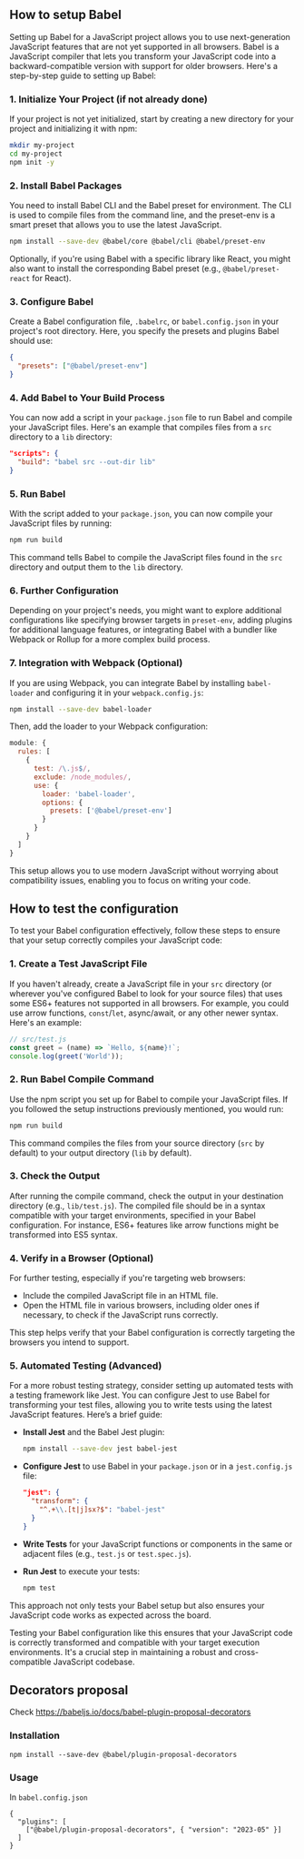 ## How to setup Babel 

Setting up Babel for a JavaScript project allows you to use next-generation JavaScript features that are not yet supported in all browsers. Babel is a JavaScript compiler that lets you transform your JavaScript code into a backward-compatible version with support for older browsers. Here's a step-by-step guide to setting up Babel:

### 1. Initialize Your Project (if not already done)

If your project is not yet initialized, start by creating a new directory for your project and initializing it with npm:

```bash
mkdir my-project
cd my-project
npm init -y
```

### 2. Install Babel Packages

You need to install Babel CLI and the Babel preset for environment. The CLI is used to compile files from the command line, and the preset-env is a smart preset that allows you to use the latest JavaScript.

```bash
npm install --save-dev @babel/core @babel/cli @babel/preset-env
```

Optionally, if you're using Babel with a specific library like React, you might also want to install the corresponding Babel preset (e.g., `@babel/preset-react` for React).

### 3. Configure Babel

Create a Babel configuration file, `.babelrc`, or `babel.config.json` in your project's root directory. Here, you specify the presets and plugins Babel should use:

```json
{
  "presets": ["@babel/preset-env"]
}
```

### 4. Add Babel to Your Build Process

You can now add a script in your `package.json` file to run Babel and compile your JavaScript files. Here's an example that compiles files from a `src` directory to a `lib` directory:

```json
"scripts": {
  "build": "babel src --out-dir lib"
}
```

### 5. Run Babel

With the script added to your `package.json`, you can now compile your JavaScript files by running:

```bash
npm run build
```

This command tells Babel to compile the JavaScript files found in the `src` directory and output them to the `lib` directory.

### 6. Further Configuration

Depending on your project's needs, you might want to explore additional configurations like specifying browser targets in `preset-env`, adding plugins for additional language features, or integrating Babel with a bundler like Webpack or Rollup for a more complex build process.

### 7. Integration with Webpack (Optional)

If you are using Webpack, you can integrate Babel by installing `babel-loader` and configuring it in your `webpack.config.js`:

```bash
npm install --save-dev babel-loader
```

Then, add the loader to your Webpack configuration:

```javascript
module: {
  rules: [
    {
      test: /\.js$/,
      exclude: /node_modules/,
      use: {
        loader: 'babel-loader',
        options: {
          presets: ['@babel/preset-env']
        }
      }
    }
  ]
}
```

This setup allows you to use modern JavaScript without worrying about compatibility issues, enabling you to focus on writing your code.

## How to test the configuration

To test your Babel configuration effectively, follow these steps to ensure that your setup correctly compiles your JavaScript code:

### 1. Create a Test JavaScript File

If you haven't already, create a JavaScript file in your `src` directory (or wherever you've configured Babel to look for your source files) that uses some ES6+ features not supported in all browsers. For example, you could use arrow functions, `const`/`let`, async/await, or any other newer syntax. Here's an example:

```javascript
// src/test.js
const greet = (name) => `Hello, ${name}!`;
console.log(greet('World'));
```

### 2. Run Babel Compile Command

Use the npm script you set up for Babel to compile your JavaScript files. If you followed the setup instructions previously mentioned, you would run:

```bash
npm run build
```

This command compiles the files from your source directory (`src` by default) to your output directory (`lib` by default).

### 3. Check the Output

After running the compile command, check the output in your destination directory (e.g., `lib/test.js`). The compiled file should be in a syntax compatible with your target environments, specified in your Babel configuration. For instance, ES6+ features like arrow functions might be transformed into ES5 syntax.

### 4. Verify in a Browser (Optional)

For further testing, especially if you're targeting web browsers:

- Include the compiled JavaScript file in an HTML file.
- Open the HTML file in various browsers, including older ones if necessary, to check if the JavaScript runs correctly.
  

This step helps verify that your Babel configuration is correctly targeting the browsers you intend to support.

### 5. Automated Testing (Advanced)

For a more robust testing strategy, consider setting up automated tests with a testing framework like Jest. You can configure Jest to use Babel for transforming your test files, allowing you to write tests using the latest JavaScript features. Here’s a brief guide:

- **Install Jest** and the Babel Jest plugin:

  ```bash
  npm install --save-dev jest babel-jest
  ```

- **Configure Jest** to use Babel in your `package.json` or in a `jest.config.js` file:

  ```json
  "jest": {
    "transform": {
      "^.+\\.[t|j]sx?$": "babel-jest"
    }
  }
  ```

- **Write Tests** for your JavaScript functions or components in the same or adjacent files (e.g., `test.js` or `test.spec.js`).

- **Run Jest** to execute your tests:

  ```bash
  npm test
  ```

This approach not only tests your Babel setup but also ensures your JavaScript code works as expected across the board.

Testing your Babel configuration like this ensures that your JavaScript code is correctly transformed and compatible with your target execution environments. It's a crucial step in maintaining a robust and cross-compatible JavaScript codebase.

## Decorators proposal

Check https://babeljs.io/docs/babel-plugin-proposal-decorators 

### Installation 

```
npm install --save-dev @babel/plugin-proposal-decorators
```

### Usage

In `babel.config.json`

```
{
  "plugins": [
    ["@babel/plugin-proposal-decorators", { "version": "2023-05" }]
  ]
}
```